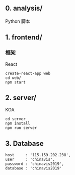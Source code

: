 ## 0. analysis/

Python 脚本

## 1. frontend/

### 框架

React

```
create-react-app web
cd web/
npm start
```

## 2. server/

KOA

```
cd server
npm install
npm run server
```

## 3. Database

```
host     : '115.159.202.238',
user     : 'chinavis',
password : 'chinavis2019',
database : 'chinavis2019'
```
